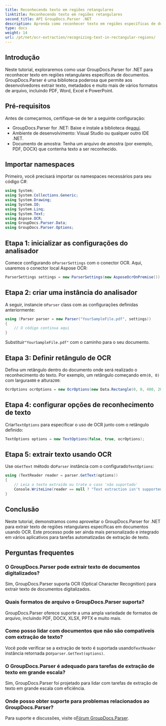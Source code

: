 ```yaml
---
title: Reconhecendo texto em regiões retangulares
linktitle: Reconhecendo texto em regiões retangulares
second_title: API GroupDocs.Parser .NET
description: Aprenda como reconhecer texto em regiões específicas de documentos usando GroupDocs.Parser for .NET com recursos de OCR.
type: docs
weight: 14
url: /pt/net/ocr-extraction/recognizing-text-in-rectangular-regions/
---
```

## Introdução
Neste tutorial, exploraremos como usar GroupDocs.Parser for .NET para reconhecer texto em regiões retangulares específicas de documentos. GroupDocs.Parser é uma biblioteca poderosa que permite aos desenvolvedores extrair texto, metadados e muito mais de vários formatos de arquivo, incluindo PDF, Word, Excel e PowerPoint.
## Pré-requisitos
Antes de começarmos, certifique-se de ter a seguinte configuração:
-  GroupDocs.Parser for .NET: Baixe e instale a biblioteca de[aqui](https://releases.groupdocs.com/parser/net/).
- Ambiente de desenvolvimento: Visual Studio ou qualquer outro IDE .NET.
- Documento de amostra: Tenha um arquivo de amostra (por exemplo, PDF, DOCX) que contenha texto a ser reconhecido.

## Importar namespaces
Primeiro, você precisará importar os namespaces necessários para seu código C#:
```csharp
using System;
using System.Collections.Generic;
using System.Drawing;
using System.IO;
using System.Linq;
using System.Text;
using Aspose.OCR;
using GroupDocs.Parser.Data;
using GroupDocs.Parser.Options;
```
## Etapa 1: inicializar as configurações do analisador
 Comece configurando o`ParserSettings` com o conector OCR. Aqui, usaremos o conector local Aspose OCR:
```csharp
ParserSettings settings = new ParserSettings(new AsposeOcrOnPremise());
```
## Etapa 2: criar uma instância do analisador
 A seguir, instancie o`Parser` class com as configurações definidas anteriormente:
```csharp
using (Parser parser = new Parser("YourSampleFile.pdf", settings))
{
    // O código continua aqui
}
```
 Substituir`"YourSampleFile.pdf"` com o caminho para o seu documento.
## Etapa 3: Definir retângulo de OCR
 Defina um retângulo dentro do documento onde será realizado o reconhecimento do texto. Por exemplo, um retângulo começando em`(0, 0)` com largura`400` e altura`200`:
```csharp
OcrOptions ocrOptions = new OcrOptions(new Data.Rectangle(0, 0, 400, 200));
```
## Etapa 4: configurar opções de reconhecimento de texto
 Criar`TextOptions` para especificar o uso de OCR junto com o retângulo definido:
```csharp
TextOptions options = new TextOptions(false, true, ocrOptions);
```
## Etapa 5: extrair texto usando OCR
 Use o`GetText` método do`Parser` instância com o configurado`TextOptions`:
```csharp
using (TextReader reader = parser.GetText(options))
{
    // Leia o texto extraído ou trate o caso 'não suportado'
    Console.WriteLine(reader == null ? "Text extraction isn't supported" : reader.ReadToEnd());
}
```

## Conclusão
Neste tutorial, demonstramos como aproveitar o GroupDocs.Parser for .NET para extrair texto de regiões retangulares específicas em documentos usando OCR. Este processo pode ser ainda mais personalizado e integrado em vários aplicativos para tarefas automatizadas de extração de texto.

## Perguntas frequentes
### O GroupDocs.Parser pode extrair texto de documentos digitalizados?
Sim, GroupDocs.Parser suporta OCR (Optical Character Recognition) para extrair texto de documentos digitalizados.
### Quais formatos de arquivo o GroupDocs.Parser suporta?
GroupDocs.Parser oferece suporte a uma ampla variedade de formatos de arquivo, incluindo PDF, DOCX, XLSX, PPTX e muito mais.
### Como posso lidar com documentos que não são compatíveis com extração de texto?
 Você pode verificar se a extração de texto é suportada usando`TextReader` instância retornada por`parser.GetText(options)`.
### O GroupDocs.Parser é adequado para tarefas de extração de texto em grande escala?
Sim, GroupDocs.Parser foi projetado para lidar com tarefas de extração de texto em grande escala com eficiência.
### Onde posso obter suporte para problemas relacionados ao GroupDocs.Parser?
 Para suporte e discussões, visite o[Fórum GroupDocs.Parser](https://forum.groupdocs.com/c/parser/17).